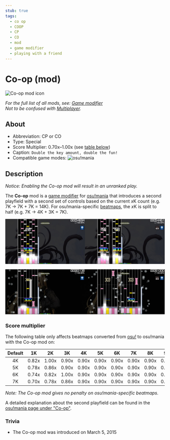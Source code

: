 ```yaml
---
stub: true
tags:
  - co op
  - COOP
  - CP
  - CO
  - mod
  - game modifier
  - playing with a friend
---
```


# Co-op (mod)

![Co-op mod icon](/wiki/shared/mods/CP.png "Co-op (CO) mod icon")

*For the full list of all mods, see: [Game modifier](/wiki/Game_modifier)*\
*Not to be confused with [Multiplayer](/wiki/Client/Interface/Multiplayer).*

## About

- Abbreviation: CP or CO
- Type: Special
- Score Multiplier: 0.70x–1.00x (see [table below](#score-multiplier))
- Caption: `Double the key amount, double the fun!`
- Compatible game modes: ![][osu!mania]

## Description

*Notice: Enabling the Co-op mod will result in an unranked play.*

The **Co-op** mod is a [game modifier](/wiki/Game_modifier) for [osu!mania](/wiki/Game_mode/osu!mania) that introduces a second playfield with a second set of controls based on the current *x*K count (e.g. 7K -> 7K + 7K = 14K). For osu!mania-specific [beatmaps](/wiki/Beatmap), the *x*K is split to half (e.g. 7K -> 4K + 3K = 7K).

![osu!mania-specific Co-op gameplay comparison](img/CP-comparison-mania-specific-beatmap.jpg "Comparison between a normal play (left) vs. a play with the Co-op mod enabled (right) on an osu!mania-specific beatmap")

![Converted osu!mania beatmap Co-op gameplay comparison](img/CP-comparison-converted-beatmap.jpg "Comparison between a normal play (left) vs. a play with the Co-op mod enabled (right) on a converted osu!mania beatmap")

### Score multiplier

The following table only affects beatmaps converted from [osu!](/wiki/Game_mode/osu!) to osu!mania with the Co-op mod on:

| Default | 1K | 2K | 3K | 4K | 5K | 6K | 7K | 8K | 9K |
| :-: | :-: | :-: | :-: | :-: | :-: | :-: | :-: | :-: | :-: |
| 4K | 0.82x | 1.00x | 0.90x | 0.90x | 0.90x | 0.90x | 0.90x | 0.90x | 0.90x |
| 5K | 0.78x | 0.86x | 0.90x | 0.90x | 0.90x | 0.90x | 0.90x | 0.90x | 0.90x |
| 6K | 0.74x | 0.82x | 1.00x | 0.90x | 0.90x | 0.90x | 0.90x | 0.90x | 0.90x |
| 7K | 0.70x | 0.78x | 0.86x | 0.90x | 0.90x | 0.90x | 0.90x | 0.90x | 0.90x |

*Note: The Co-op mod gives no penalty on osu!mania-specific beatmaps.*

A detailed explanation about the second playfield can be found in the [osu!mania page under "Co-op"](/wiki/Game_mode/osu!mania#co-op).

### Trivia

- The Co-op mod was introduced on March 5, 2015

[osu!mania]: /wiki/shared/mode/mania.png "osu!mania"
